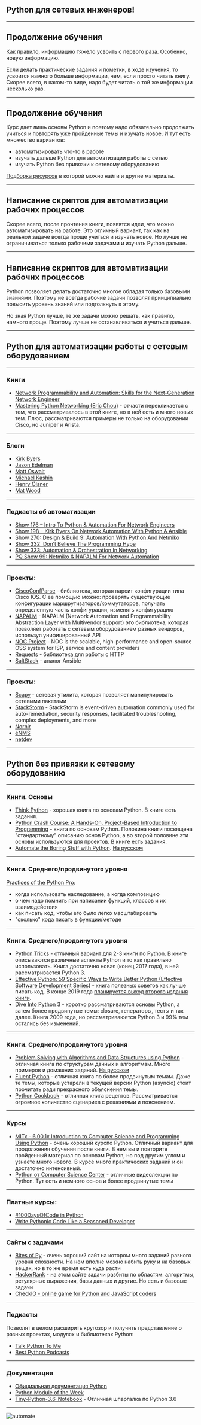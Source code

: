 ## Python для сетевых инженеров!

---
## Продолжение обучения

Как правило, информацию тяжело усвоить с первого раза.
Особенно, новую информацию.

Если делать практические задания и пометки, в ходе изучения,
то усвоится намного больше информации, чем, если просто читать книгу.
Скорее всего, в каком-то виде, надо будет читать о той же информации несколько раз.

---
## Продолжение обучения

Курс дает лишь основы Python и поэтому надо обязательно продолжать учиться и повторять уже пройденные темы и изучать новое.
И тут есть множество вариантов:

* автоматизировать что-то в работе
* изучать дальше Python для автоматизации работы с сетью
* изучать Python без привязки к сетевому оборудованию

[Подборка ресурсов](https://natenka.github.io/pyneng-resources/) в которой можно найти и другие материалы.

---
## Написание скриптов для автоматизации рабочих процессов

Скорее всего, после прочтения книги, появятся идеи, что можно автоматизировать на работе.
Это отличный вариант, так как на реальной задаче всегда проще учиться и изучать новое.
Но лучше не ограничиваться только рабочими задачами и изучать Python дальше.

---
## Написание скриптов для автоматизации рабочих процессов

Python позволяет делать достаточно многое обладая только базовыми знаниями.
Поэтому не всегда рабочие задачи позволят принципиально повысить уровень знаний или подтолкнуть к этому.

Но зная Python лучше, те же задачи можно решать, как правило, намного проще.
Поэтому лучше не останавливаться и учиться дальше.

---
## Python для автоматизации работы с сетевым оборудованием

---
### Книги

* [Network Programmability and Automation: Skills for the Next-Generation Network Engineer](https://www.amazon.com/Network-Programmability-Automation-Next-Generation-Engineer/dp/1491931256)
* [Mastering Python Networking (Eric Chou)](https://www.packtpub.com/networking-and-servers/mastering-python-networking) - отчасти перекликается с тем, что рассматривалось в этой книге, но в ней есть и много новых тем. Плюс, рассматриваются примеры не только на оборудовании Cisco, но Juniper и Arista.


---
### Блоги

* [Kirk Byers](https://pynet.twb-tech.com/)
* [Jason Edelman](http://jedelman.com/)
* [Matt Oswalt](https://keepingitclassless.net/)
* [Michael Kashin](http://networkop.co.uk/)
* [Henry Ölsner](https://codingnetworker.com/)
* [Mat Wood](https://thepacketgeek.com/)


---
### Подкасты об автоматизации

* [Show 176 – Intro To Python & Automation For Network Engineers](http://packetpushers.net/podcast/podcasts/show-176-intro-to-python-automation-for-network-engineers/)
* [Show 198 – Kirk Byers On Network Automation With Python & Ansible](http://packetpushers.net/podcast/podcasts/show-198-kirk-byers-network-automation-python-ansible/)
* [Show 270: Design & Build 9: Automation With Python And Netmiko](http://packetpushers.net/podcast/podcasts/show-270-design-build-9-automation-python-netmiko/)
* [Show 332: Don’t Believe The Programming Hype](http://packetpushers.net/podcast/podcasts/show-332-dont-believe-programming-hype/)
* [Show 333: Automation & Orchestration In Networking](http://packetpushers.net/podcast/podcasts/show-333-orchestration-vs-automation/)
* [PQ Show 99: Netmiko & NAPALM For Network Automation](http://packetpushers.net/podcast/podcasts/pq-show-99-netmiko-napalm-network-automation/)


---
### Проекты:

* [CiscoConfParse](https://github.com/mpenning/ciscoconfparse) - библиотека, которая парсит конфигурации типа Cisco IOS. С ее помощью можно: проверять существующие конфигурации маршрутизаторов/коммутаторов, получать определенную часть конфигурации, изменять конфигурацию
* [NAPALM](https://github.com/napalm-automation/napalm) - NAPALM (Network Automation and Programmability Abstraction Layer with Multivendor support) это библиотека, которая позволяет работать с сетевым оборудованием разных вендоров, используя унифицированный API
* [NOC Project](https://kb.nocproject.org/display/SITE/NOC) - NOC is the scalable, high-performance and open-source OSS system for ISP, service and content providers
* [Requests](https://github.com/kennethreitz/requests) - библиотека для работы с HTTP
* [SaltStack](https://saltstack.com/) - аналог Ansible

---
### Проекты:

* [Scapy](https://github.com/secdev/scapy) - сетевая утилита, которая позволяет манипулировать сетевыми пакетами
* [StackStorm](https://stackstorm.com/) - StackStorm is event-driven automation commonly used for auto-remediation, security responses, facilitated troubleshooting, complex deployments, and more
* [Nornir](https://github.com/nornir-automation/nornir)
* [eNMS](https://github.com/afourmy/eNMS)
* [netdev](https://github.com/selfuryon/netdev)

---
## Python без привязки к сетевому оборудованию

---
### Книги. Основы

* [Think Python](https://greenteapress.com/wp/think-python-2e/) - хорошая книга по основам Python. В книге есть задания.
* [Python Crash Course: A Hands-On, Project-Based Introduction to Programming](https://www.amazon.com/Python-Crash-Course-Hands-Project-Based-ebook/dp/B018UXJ9RI/) - книга по основам Python. Половина книги посвящена "стандартному" описанию основ Python, а во второй половине эти основы используются для проектов. В книге есть задания.
* [Automate the Boring Stuff with Python](https://automatetheboringstuff.com/). [На русском](https://www.ozon.ru/context/detail/id/137673590/)

---
### Книги. Среднего/продвинутого уровня

[Practices of the Python Pro](https://www.manning.com/books/practices-of-the-python-pro):

* когда использовать наследование, а когда композицию
* о чем надо помнить при написании функций, классов и их взаимодействия
* как писать код, чтобы его было легко масштабировать
* "сколько" кода писать в функции/методе

---
### Книги. Среднего/продвинутого уровня

* [Python Tricks](https://www.amazon.com/Python-Tricks-Buffet-Awesome-Features-ebook/dp/B0785Q7GSY) - отличный вариант для 2-3 книги по Python. В книге описываются различные аспекты Python и то как правильно использовать. Книга достаточно новая (конец 2017 года), в ней рассматривается Python 3.
* [Effective Python: 59 Specific Ways to Write Better Python (Effective Software Development Series)](https://www.amazon.com/Effective-Python-Specific-Software-Development-ebook-dp-B00TKGY0GU/dp/B00TKGY0GU/) - книга полезных советов как лучше писать код. В конце 2019 года [планируется выход второго издания книги](https://www.amazon.com/Effective-Python-Specific-Software-Development/dp/0134853989/).
* [Dive Into Python 3](http://diveintopython3.problemsolving.io/) - коротко рассматриваются основы Python, а затем более продвинутые темы: closure, генераторы, тесты и так далее. Книга 2009 года, но рассматриваюется Python 3 и 99% тем остались без изменений.

---
### Книги. Среднего/продвинутого уровня

* [Problem Solving with Algorithms and Data Structures using Python](https://runestone.academy/runestone/static/pythonds/index.html) - отличная книга по структурам данных и алгоритмам. Много примеров и домашних заданий. [На русском](http://aliev.me/runestone/)
* [Fluent Python](https://www.amazon.com/gp/product/1491946008/) - отличная книга по более продвинутым темам. Даже те темы, которые устарели в текущей версии Python (asyncio) стоит прочитать ради прекрасного объяснения темы.
* [Python Cookbook](https://www.amazon.com/gp/product/1449340377/) - отличная книга рецептов. Рассматривается огромное количество сценариев с решениями и пояснением.

---
### Курсы

* [MITx - 6.00.1x Introduction to Computer Science and Programming Using Python](https://www.edx.org/course/introduction-computer-science-mitx-6-00-1x-9) - очень хороший курспо Python. Отличный вариант для продолжения обучения после книги. В нем вы и повторите пройденный материал по основам Python, но под другим углом и узнаете много нового. В курсе много практических заданий и он достаточно интенсивный.
* [Python от Computer Science Center](https://www.youtube.com/playlist?list=PLlb7e2G7aSpTTNp7HBYzCBByaE1h54ruW) - отличные видеолекции по Python. Тут есть и немного основ и более продвинутые темы

---
### Платные курсы:

* [#100DaysOfCode in Python](https://training.talkpython.fm/courses/explore_100days_in_python/100-days-of-code-in-python)
* [Write Pythonic Code Like a Seasoned Developer](https://training.talkpython.fm/courses/explore_pythonic_code/write-pythonic-code-like-a-seasoned-developer)


---
### Сайты с задачами

* [Bites of Py](https://codechalleng.es/bites/) - очень хороший сайт на котором много заданий разного уровня сложности. На нем вполне можно набить руку и на базовых вещах, но в то же время есть куда расти
* [HackerRank](https://www.hackerrank.com/) - на этом сайте задачи разбиты по областям: алгоритмы, регулярные выражения, базы данных и другие. Но есть и базовые задачи 
* [CheckIO - online game for Python and JavaScript coders](https://checkio.org/)


---
### Подкасты

Позволят в целом расширить кругозор и получить представление о разных проектах, модулях и библиотеках Python:

* [Talk Python To Me](https://talkpython.fm/)
* [Best Python Podcasts](https://www.fullstackpython.com/best-python-podcasts.html)

---
### Документация

* [Официальная документация Python](https://docs.python.org/3/index.html)
* [Python Module of the Week](https://pymotw.com/3/index.html)
* [Tiny-Python-3.6-Notebook](https://github.com/mattharrison/Tiny-Python-3.6-Notebook/blob/master/python.rst) - Отличная шпаргалка по Python 3.6


---

![automate](https://raw.githubusercontent.com/natenka/pyneng-slides/course_intro/images/course_intro/automate.jpg)
